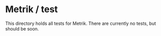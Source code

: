 # Metrik / test

This directory holds all tests for Metrik. There are currently no tests, but should be soon.
